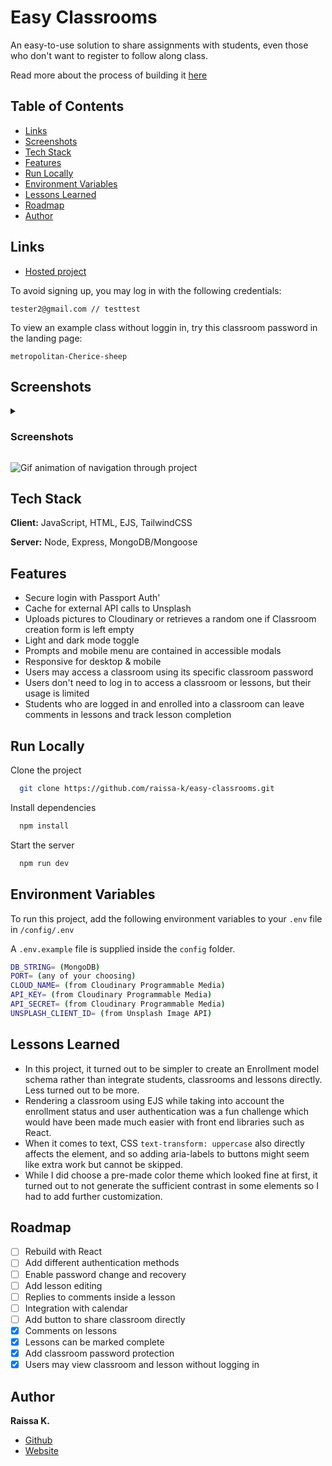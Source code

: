 # Easy Classrooms

An easy-to-use solution to share assignments with students, even those who don't want to register to follow along class.

Read more about the process of building it [here](https://raissak.com/blog/building-easy-classrooms/)


## Table of Contents

* [Links](#links)
* [Screenshots](#screenshots)
* [Tech Stack](#tech-stack)
* [Features](#features)
* [Run Locally](#run-locally)
* [Environment Variables](#environment-variables)
* [Lessons Learned](#lessons-learned)
* [Roadmap](#roadmap)
* [Author](#author)

## Links

- [Hosted project](https://easy-classrooms.raissak.com/)

To avoid signing up, you may log in with the following credentials:

`tester2@gmail.com // testtest`

To view an example class without loggin in, try this classroom password in the landing page:

`metropolitan-Cherice-sheep`

## Screenshots

<details><summary>
  
  ### Screenshots
  
</summary>

### Landing page
![screenshot of the landing page](https://i.imgur.com/mb4s7kGl.png)

### Home page (teacher view)
![screenshot of the home page](https://i.imgur.com/mCUiLwJl.png)

### Home page (student view)
![screenshot of the home page](https://i.imgur.com/351B58Il.png)

### Classroom management (dark mode)
![screenshot of classroom management page](https://i.imgur.com/Wv8kg0Bl.png)

### Lesson (enrolled student view)
![screenshot of lesson page as viewed by a student](https://i.imgur.com/45AepZvl.png)
  
</details>  

![Gif animation of navigation through project](https://user-images.githubusercontent.com/91985540/197544300-ea5c17ca-a2d6-466e-a4e2-5a0f3fcc90c6.gif)

 
## Tech Stack

**Client:** JavaScript, HTML, EJS, TailwindCSS

**Server:** Node, Express, MongoDB/Mongoose

## Features

  - Secure login with Passport Auth'
  - Cache for external API calls to Unsplash
  - Uploads pictures to Cloudinary or retrieves a random one if Classroom creation form is left empty
  - Light and dark mode toggle
  - Prompts and mobile menu are contained in accessible modals
  - Responsive for desktop & mobile
  - Users may access a classroom using its specific classroom password
  - Users don't need to log in to access a classroom or lessons, but their usage is limited
  - Students who are logged in and enrolled into a classroom can leave comments in lessons and track lesson completion
  
## Run Locally

Clone the project

```bash
  git clone https://github.com/raissa-k/easy-classrooms.git
```
Install dependencies

```bash
  npm install
```

Start the server

```bash
  npm run dev
```

## Environment Variables

To run this project, add the following environment variables to your `.env` file in `/config/.env`

A `.env.example` file is supplied inside the `config` folder.

```bash
DB_STRING= (MongoDB)
PORT= (any of your choosing)
CLOUD_NAME= (from Cloudinary Programmable Media)
API_KEY= (from Cloudinary Programmable Media)
API_SECRET= (from Cloudinary Programmable Media)
UNSPLASH_CLIENT_ID= (from Unsplash Image API)
```

## Lessons Learned

- In this project, it turned out to be simpler to create an Enrollment model schema rather than integrate students, classrooms and lessons directly. Less turned out to be more.
- Rendering a classroom using EJS while taking into account the enrollment status and user authentication was a fun challenge which would have been made much easier with front end libraries such as React.
- When it comes to text, CSS `text-transform: uppercase` also directly affects the element, and so adding aria-labels to buttons might seem like extra work but cannot be skipped.
- While I did choose a pre-made color theme which looked fine at first, it turned out to not generate the sufficient contrast in some elements so I had to add further customization.
## Roadmap
- [ ]  Rebuild with React
- [ ]  Add different authentication methods
- [ ]  Enable password change and recovery
- [ ]  Add lesson editing
- [ ]  Replies to comments inside a lesson
- [ ]  Integration with calendar
- [ ]  Add button to share classroom directly
- [x]  Comments on lessons
- [x]  Lessons can be marked complete
- [x]  Add classroom password protection
- [x]  Users may view classroom and lesson without logging in
## Author

**Raissa K.**

- [Github](https://www.github.com/raissa-k)
- [Website](https://raissak.com)

